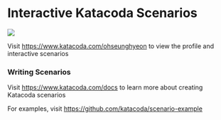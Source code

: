 # Interactive Katacoda Scenarios

[![](http://shields.katacoda.com/katacoda/ohseunghyeon/count.svg)](https://www.katacoda.com/ohseunghyeon "Get your profile on Katacoda.com")

Visit https://www.katacoda.com/ohseunghyeon to view the profile and interactive scenarios

### Writing Scenarios
Visit https://www.katacoda.com/docs to learn more about creating Katacoda scenarios

For examples, visit https://github.com/katacoda/scenario-example
